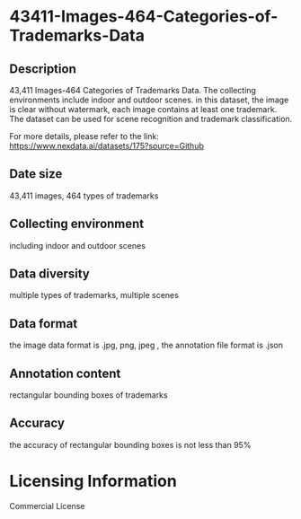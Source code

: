 # 43411-Images-464-Categories-of-Trademarks-Data


## Description
43,411 Images-464 Categories of Trademarks Data. The collecting environments include indoor and outdoor scenes. in this dataset, the image is clear without watermark, each image contains at least one trademark. The dataset can be used for scene recognition and trademark classification.

For more details, please refer to the link: https://www.nexdata.ai/datasets/175?source=Github



## Date size
43,411 images, 464 types of trademarks

## Collecting environment
including indoor and outdoor scenes

## Data diversity
multiple types of trademarks, multiple scenes

## Data format
the image data format is .jpg, png, jpeg , the annotation file format is .json

## Annotation content
rectangular bounding boxes of trademarks

## Accuracy
the accuracy of rectangular bounding boxes is not less than 95%

# Licensing Information
Commercial License
